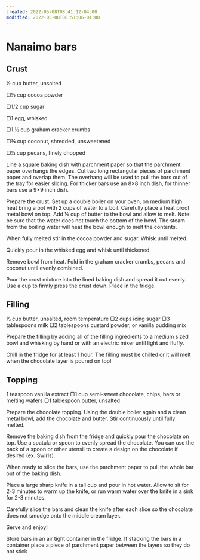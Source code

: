 ```yaml
---
created: 2022-05-08T08:41:12-04:00
modified: 2022-05-08T08:51:06-04:00
---
```


# Nanaimo bars

## Crust

½ cup butter, unsalted

▢½ cup cocoa powder

▢1/2 cup sugar

▢1 egg, whisked

▢1 ½ cup graham cracker crumbs

▢¾ cup coconut, shredded, unsweetened

▢¼ cup pecans, finely chopped

Line a square baking dish with parchment paper so that the parchment paper overhangs the edges. Cut two long rectangular pieces of parchment paper and overlap them. The overhang will be used to pull the bars out of the tray for easier slicing. For thicker bars use an 8×8 inch dish, for thinner bars use a 9×9 inch dish.

Prepare the crust. Set up a double boiler on your oven, on medium high heat bring a pot with 2 cups of water to a boil. Carefully place a heat proof metal bowl on top. Add ½ cup of butter to the bowl and allow to melt. Note: be sure that the water does not touch the bottom of the bowl. The steam from the boiling water will heat the bowl enough to melt the contents.

When fully melted stir in the cocoa powder and sugar. Whisk until melted.

Quickly pour in the whisked egg and whisk until thickened.

Remove bowl from heat. Fold in the graham cracker crumbs, pecans and coconut until evenly combined.

Pour the crust mixture into the lined baking dish and spread it out evenly. Use a cup to firmly press the crust down. Place in the fridge.

## Filling

½ cup butter, unsalted, room temperature
▢2 cups icing sugar
▢3 tablespoons milk
▢2 tablespoons custard powder, or vanilla pudding mix

Prepare the filling by adding all of the filling ingredients to a medium sized bowl and whisking by hand or with an electric mixer until light and fluffy.

Chill in the fridge for at least 1 hour. The filling must be chilled or it will melt when the chocolate layer is poured on top!

## Topping
1 teaspoon vanilla extract
▢1 cup semi-sweet chocolate, chips, bars or melting wafers
▢1 tablespoon butter, unsalted

Prepare the chocolate topping. Using the double boiler again and a clean metal bowl, add the chocolate and butter. Stir continuously until fully melted.

Remove the baking dish from the fridge and quickly pour the chocolate on top. Use a spatula or spoon to evenly spread the chocolate. You can use the back of a spoon or other utensil to create a design on the chocolate if desired (ex. Swirls).

When ready to slice the bars, use the parchment paper to pull the whole bar out of the baking dish. 

Place a large sharp knife in a tall cup and pour in hot water. Allow to sit for 2-3 minutes to warm up the knife, or run warm water over the knife in a sink for 2-3 minutes.

Carefully slice the bars and clean the knife after each slice so the chocolate does not smudge onto the middle cream layer.

Serve and enjoy!

Store bars in an air tight container in the fridge. If stacking the bars in a container place a piece of parchment paper between the layers so they do not stick
